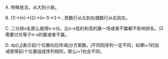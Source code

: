A. 特殊放法，从大到小放。

B. (1)->(n)->(2)->(n-1)->3->...奇数行从左到右偶数行从右到左。

C. 二分排x名那么就得n-x分。比n-x低的和高的赢一场或者不赢都不影响排名，只需要讨论等于n-x的赢或者不赢。

D. dp[i,j]表示前i个位置向后传递j分方案数。j不同则序列一定不同，如果i+1的加减使得前i个位置组成序列相同，那么i+1也会不同。
